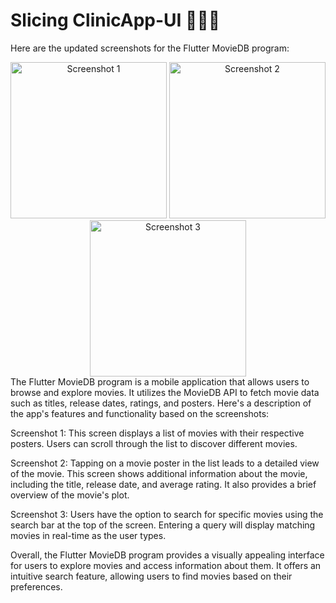 # Slicing ClinicApp-UI 👨‍⚕️💉

Here are the updated screenshots for the Flutter MovieDB program:

<div align="center">
  <img src="https://i.postimg.cc/J4Hrw44v/Jepretan-Layar-2023-06-11-pukul-10-54-39.png" alt="Screenshot 1" width="250">
  <img src="https://i.postimg.cc/MpkWz2nT/Jepretan-Layar-2023-06-11-pukul-10-54-47.png" alt="Screenshot 2" width="250">
  <img src="https://i.postimg.cc/dV8J1HC9/Jepretan-Layar-2023-06-11-pukul-10-55-31.png" alt="Screenshot 3" width="250">
</div>
The Flutter MovieDB program is a mobile application that allows users to browse and explore movies. It utilizes the MovieDB API to fetch movie data such as titles, release dates, ratings, and posters. Here's a description of the app's features and functionality based on the screenshots:

Screenshot 1: This screen displays a list of movies with their respective posters. Users can scroll through the list to discover different movies.

Screenshot 2: Tapping on a movie poster in the list leads to a detailed view of the movie. This screen shows additional information about the movie, including the title, release date, and average rating. It also provides a brief overview of the movie's plot.

Screenshot 3: Users have the option to search for specific movies using the search bar at the top of the screen. Entering a query will display matching movies in real-time as the user types.

Overall, the Flutter MovieDB program provides a visually appealing interface for users to explore movies and access information about them. It offers an intuitive search feature, allowing users to find movies based on their preferences.
